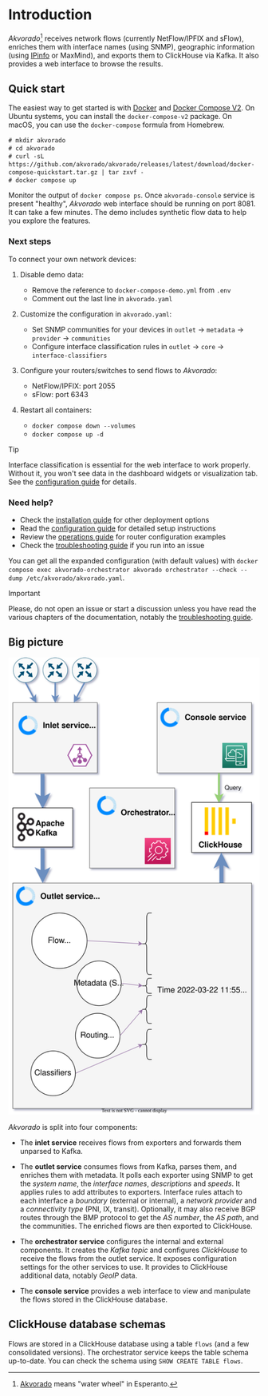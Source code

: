 # Introduction

*Akvorado*[^name] receives network flows (currently NetFlow/IPFIX and sFlow), enriches
them with interface names (using SNMP), geographic information (using
[IPinfo](https://ipinfo.io/) or MaxMind), and exports them to ClickHouse via
Kafka. It also provides a web interface to browse the results.

[^name]: [Akvorado][] means "water wheel" in Esperanto.

[Akvorado]: https://eo.wikipedia.org/wiki/Akvorado

## Quick start

The easiest way to get started is with
[Docker](https://docs.docker.com/get-docker) and [Docker Compose
V2](https://docs.docker.com/compose/install/). On Ubuntu systems, you can
install the `docker-compose-v2` package. On macOS, you can use the
`docker-compose` formula from Homebrew.

```console
# mkdir akvorado
# cd akvorado
# curl -sL https://github.com/akvorado/akvorado/releases/latest/download/docker-compose-quickstart.tar.gz | tar zxvf -
# docker compose up
```

Monitor the output of `docker compose ps`. Once `akvorado-console` service is
present "healthy", *Akvorado* web interface should be running on port 8081. It
can take a few minutes. The demo includes synthetic flow data to help you
explore the features.

### Next steps

To connect your own network devices:

1. Disable demo data:
   - Remove the reference to `docker-compose-demo.yml` from `.env`
   - Comment out the last line in `akvorado.yaml`

1. Customize the configuration in `akvorado.yaml`:
   - Set SNMP communities for your devices in `outlet` → `metadata` → `provider` → `communities`
   - Configure interface classification rules in `outlet` → `core` → `interface-classifiers`

1. Configure your routers/switches to send flows to *Akvorado*:
   - NetFlow/IPFIX: port 2055
   - sFlow: port 6343
   
1. Restart all containers:
   - `docker compose down --volumes`
   - `docker compose up -d`

> [!TIP]
> Interface classification is essential for the web interface to work properly.
> Without it, you won't see data in the dashboard widgets or visualization tab.
> See the [configuration guide](02-configuration.md#classification) for details.

### Need help?

- Check the [installation guide](01-install.md) for other deployment options
- Read the [configuration guide](02-configuration.md) for detailed setup instructions
- Review the [operations guide](04-operations.md) for router configuration examples
- Check the [troubleshooting guide](05-troubleshooting.md) if you run into an issue

You can get all the expanded configuration (with default values) with
`docker compose exec akvorado-orchestrator akvorado orchestrator
--check --dump /etc/akvorado/akvorado.yaml`.

> [!IMPORTANT]
> Please, do not open an issue or start a discussion unless you have read the
> various chapters of the documentation, notably the [troubleshooting
> guide](05-troubleshooting.md).

## Big picture

![General design](design.svg)

*Akvorado* is split into four components:

- The **inlet service** receives flows from exporters and forwards them unparsed
  to Kafka.

- The **outlet service** consumes flows from Kafka, parses them, and enriches
  them with metadata. It polls each exporter using SNMP to get the *system
  name*, the *interface names*, *descriptions* and *speeds*. It applies rules to
  add attributes to exporters. Interface rules attach to each interface a
  *boundary* (external or internal), a *network provider* and a *connectivity
  type* (PNI, IX, transit). Optionally, it may also receive BGP routes through
  the BMP protocol to get the *AS number*, the *AS path*, and the communities.
  The enriched flows are then exported to ClickHouse.

- The **orchestrator service** configures the internal and external components.
  It creates the *Kafka topic* and configures *ClickHouse* to receive the flows
  from the outlet service. It exposes configuration settings for the other
  services to use. It provides to ClickHouse additional data, notably *GeoIP*
  data.

- The **console service** provides a web interface to view and manipulate the
  flows stored in the ClickHouse database.

## ClickHouse database schemas

Flows are stored in a ClickHouse database using a table `flows` (and a
few consolidated versions). The orchestrator service keeps the table
schema up-to-date. You can check the schema using `SHOW CREATE TABLE
flows`.
